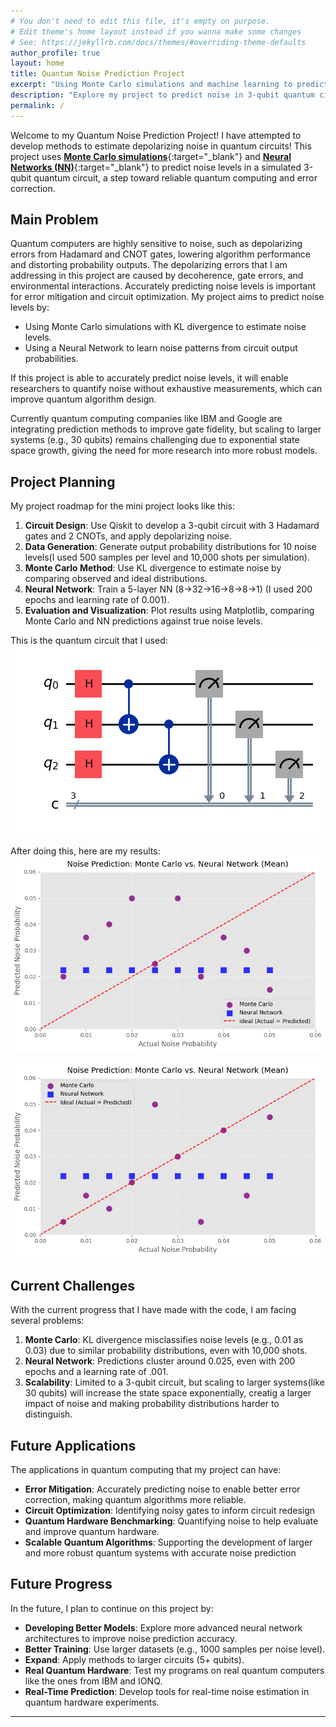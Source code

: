 ```yaml
---
# You don't need to edit this file, it's empty on purpose.
# Edit theme's home layout instead if you wanna make some changes
# See: https://jekyllrb.com/docs/themes/#overriding-theme-defaults
author_profile: true
layout: home
title: Quantum Noise Prediction Project
excerpt: "Using Monte Carlo simulations and machine learning to predict depolarizing noise in quantum circuits."
description: "Explore my project to predict noise in 3-qubit quantum circuits using Neural Networks and Monte Carlo methods."
permalink: /
---
```


Welcome to my Quantum Noise Prediction Project! I have attempted to develop methods to estimate depolarizing noise in quantum circuits! This project uses [**Monte Carlo simulations**](https://en.wikipedia.org/wiki/Monte_Carlo_method){:target="_blank"} and [**Neural Networks (NN)**](https://en.wikipedia.org/wiki/Neural_network_(machine_learning)){:target="_blank"} to predict noise levels in a simulated 3-qubit quantum circuit, a step toward reliable quantum computing and error correction.

## Main Problem

Quantum computers are highly sensitive to noise, such as depolarizing errors from Hadamard and CNOT gates, lowering algorithm performance and distorting probability outputs. The depolarizing errors that I am addressing in this project are caused by decoherence, gate errors, and environmental interactions. Accurately predicting noise levels is important for error mitigation and circuit optimization. My project aims to predict noise levels by:

- Using Monte Carlo simulations with KL divergence to estimate noise levels.
- Using a Neural Network to learn noise patterns from circuit output probabilities.

If this project is able to accurately predict noise levels, it will enable researchers to quantify noise without exhaustive measurements, which can improve quantum algorithm design.

Currently quantum computing companies like IBM and Google are integrating prediction methods to improve gate fidelity, but scaling to larger systems (e.g., 30 qubits) remains challenging due to exponential state space growth, giving the need for more research into more robust models.

## Project Planning

My project roadmap for the mini project looks like this:
1. **Circuit Design**: Use Qiskit to develop a 3-qubit circuit with 3 Hadamard gates and 2 CNOTs, and apply depolarizing noise.
2. **Data Generation**: Generate output probability distributions for 10 noise levels(I used 500 samples per level and 10,000 shots per simulation).
3. **Monte Carlo Method**: Use KL divergence to estimate noise by comparing observed and ideal distributions.
4. **Neural Network**: Train a 5-layer NN (8→32→16→8→8→1) (I used 200 epochs and learning rate of 0.001).
5. **Evaluation and Visualization**: Plot results using Matplotlib, comparing Monte Carlo and NN predictions against true noise levels.

This is the quantum circuit that I used:
![Image of the quantum circuit](/assets/images/qiskit_circuit.png)
                
After doing this, here are my results: 
![Plotted data against true noise levels](/assets/images/results_noise.png)

![Plotted data against true noise levels](/assets/images/montecarlo_nn_chart.png)

## Current Challenges

With the current progress that I have made with the code, I am facing several problems:
1. **Monte Carlo**: KL divergence misclassifies noise levels (e.g., 0.01 as 0.03) due to similar probability distributions, even with 10,000 shots.
2. **Neural Network**: Predictions cluster around 0.025, even with 200 epochs and a learning rate of .001.
3. **Scalability**: Limited to a 3-qubit circuit, but scaling to larger systems(like 30 qubits) will increase the state space exponentially, creatig a larger impact of noise and making probability distributions harder to distinguish. 

## Future Applications

The applications in quantum computing that my project can have:
- **Error Mitigation**: Accurately predicting noise to enable better error correction, making quantum algorithms more reliable.
- **Circuit Optimization**: Identifying noisy gates to inform circuit redesign
- **Quantum Hardware Benchmarking**: Quantifying noise to help evaluate and improve quantum hardware.
- **Scalable Quantum Algorithms**: Supporting the development of larger and more robust quantum systems with accurate noise prediction

## Future Progress

In the future, I plan to continue on this project by:
- **Developing Better Models**: Explore more advanced neural network architectures to improve noise prediction accuracy.
- **Better Training**: Use larger datasets (e.g., 1000 samples per noise level).
- **Expand**: Apply methods to larger circuits (5+ qubits).
- **Real Quantum Hardware**: Test my programs on real quantum computers like the ones from IBM and IONQ.
- **Real-Time Prediction**: Develop tools for real-time noise estimation in quantum hardware experiments.

---
